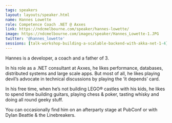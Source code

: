 ```yaml
---
tags: speakers
layout: layouts/speaker.html
name: Hannes Lowette
role: Competence Coach .NET @ Axxes
link: https://ndcmelbourne.com/speaker/hannes-lowette/
image: https://ndcmelbourne.com/images/speaker/Hannes_Lowette-1.JPG
twitter: '@hannes_lowette'
sessions: [talk-workshop-building-a-scalable-backend-with-akka-net-1-4]
---
```

Hannes is a developer, a coach and a father of 3.

In his role as a .NET consultant at Axxes, he likes performance, databases, distributed systems and large scale apps. But most of all, he likes playing devil’s advocate in technical discussions by playing the ‘it depends’ card.

In his free time, when he’s not building LEGO® castles with his kids, he likes to spend time building guitars, playing chess & poker, tasting whisky and doing all round geeky stuff.

You can occasionally find him on an afterparty stage at PubConf or with Dylan Beattie & the Linebreakers.